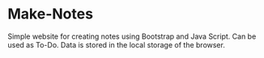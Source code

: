 # Make-Notes
Simple website for creating notes using Bootstrap and Java Script. Can be used as To-Do. Data is stored in the local storage of the browser.
